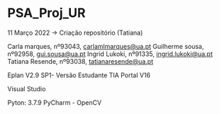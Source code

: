 # PSA_Proj_UR

11 Março 2022
-> Criação repositório (Tatiana)

Carla marques, nº93043, carlamlmarques@ua.pt
Guilherme sousa, nº92958, gui.sousa@ua.pt
Ingrid Lukoki, nº91335, ingrid.lukoki@ua.pt
Tatiana Resende, nº93038, tatianaresende@ua.pt

Eplan V2.9 SP1- Versão Estudante
TIA Portal V16

Visual Studio

Pyton: 3.7.9
PyCharm - OpenCV
